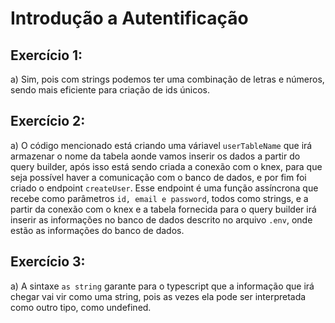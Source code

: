 # Introdução a Autentificação


## Exercício 1:
a) Sim, pois com strings podemos ter uma combinação de letras e números, sendo mais eficiente para criação de ids únicos.

## Exercício 2:

a) O código mencionado está criando uma váriavel `userTableName` que irá armazenar o nome da tabela aonde vamos inserir os dados a partir do query builder, após isso está sendo criada a conexão com o knex, para que seja possível haver a comunicação com o banco de dados, e por fim foi criado o endpoint `createUser`. Esse endpoint é uma função assíncrona que recebe como parâmetros `id, email e password`, todos como strings, e a partir da conexão com o knex e a tabela fornecida para o query builder irá inserir as informações no banco de dados descrito no arquivo `.env`, onde estão as informações do banco de dados.

## Exercício 3:

a) A sintaxe `as string` garante para o typescript que a informação que irá chegar vai vir como uma string, pois as vezes ela pode ser interpretada como outro tipo, como undefined.